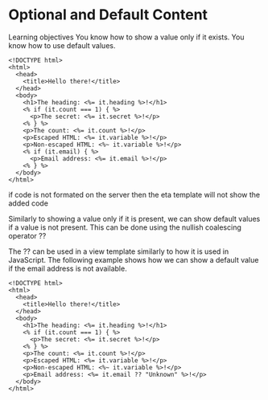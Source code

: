 # Optional and Default Content

Learning objectives
You know how to show a value only if it exists.
You know how to use default values.

```eta
<!DOCTYPE html>
<html>
  <head>
    <title>Hello there!</title>
  </head>
  <body>
    <h1>The heading: <%= it.heading %>!</h1>
    <% if (it.count === 1) { %>
      <p>The secret: <%= it.secret %>!</p>
    <% } %>
    <p>The count: <%= it.count %>!</p>
    <p>Escaped HTML: <%= it.variable %>!</p>
    <p>Non-escaped HTML: <%~ it.variable %>!</p>
    <% if (it.email) { %>
      <p>Email address: <%= it.email %>!</p>
    <% } %>
  </body>
</html>
```

if code is not formated on the server then the eta template will not show the added code 

Similarly to showing a value only if it is present, we can show default values if a value is not present. This can be done using the nullish coalescing operator ??

The ?? can be used in a view template similarly to how it is used in JavaScript. The following example shows how we can show a default value if the email address is not available.

``` eta
<!DOCTYPE html>
<html>
  <head>
    <title>Hello there!</title>
  </head>
  <body>
    <h1>The heading: <%= it.heading %>!</h1>
    <% if (it.count === 1) { %>
      <p>The secret: <%= it.secret %>!</p>
    <% } %>
    <p>The count: <%= it.count %>!</p>
    <p>Escaped HTML: <%= it.variable %>!</p>
    <p>Non-escaped HTML: <%~ it.variable %>!</p>
    <p>Email address: <%= it.email ?? "Unknown" %>!</p>
  </body>
</html>
```